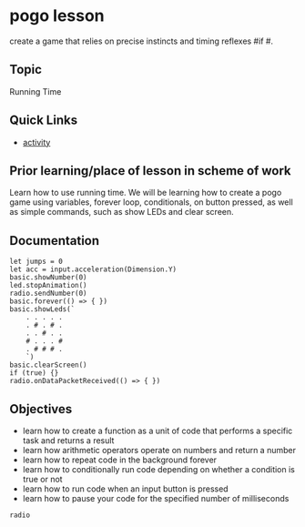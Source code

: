 # pogo lesson

create a game that relies on precise instincts and timing reflexes #if #.

## Topic

Running Time

## Quick Links

* [activity](/lessons/pogo/activity)

## Prior learning/place of lesson in scheme of work

Learn how to use running time. We will be learning how to create a pogo game using variables, forever loop, conditionals, on button pressed, as well as simple commands, such as show LEDs and clear screen.

## Documentation
```cards
let jumps = 0
let acc = input.acceleration(Dimension.Y)
basic.showNumber(0)
led.stopAnimation()
radio.sendNumber(0)
basic.forever(() => { })
basic.showLeds(`
    . . . . .
    . # . # .
    . . # . .
    # . . . #
    . # # # .
    `)
basic.clearScreen()
if (true) {}
radio.onDataPacketReceived(() => { })
```
## Objectives

* learn how to create a function as a unit of code that performs a specific task and returns a result
* learn how arithmetic operators operate on numbers and return a number
* learn how to repeat code in the background forever
* learn how to conditionally run code depending on whether a condition is true or not
* learn how to run code when an input button is pressed
* learn how to pause your code for the specified number of milliseconds

```package
radio
```